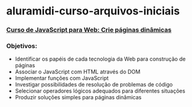 # aluramidi-curso-arquivos-iniciais

### [Curso de JavaScript para Web: Crie páginas dinâmicas](https://cursos.alura.com.br/course/javascript-web-paginas-dinamicas)

### Objetivos:

- Identificar os papéis de cada tecnologia da Web para construção de páginas
- Associar o JavaScript com HTML através do DOM
- Implementar funções com JavaScript
- Investigar possibilidades de resolução de problemas de código
- Selecionar operadores lógicos adequados para diferentes situações
- Produzir soluções simples para páginas dinâmicas


